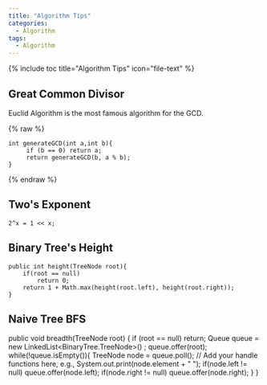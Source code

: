 ```yaml
---
title: "Algorithm Tips"
categories:
  - Algorithm
tags:
  - Algorithm
---
```


{% include toc title="Algorithm Tips" icon="file-text" %}

## Great Common Divisor

Euclid Algorithm is the most famous algorithm for the GCD.

{% raw %}
```liquid
int generateGCD(int a,int b){
     if (b == 0) return a;
     return generateGCD(b, a % b);
}
```
{% endraw %}

## Two's Exponent

```
2^x = 1 << x;
```

## Binary Tree's Height


```
public int height(TreeNode root){
    if(root == null)
        return 0;
    return 1 + Math.max(height(root.left), height(root.right));
}
```


## Naive Tree BFS

public void breadth(TreeNode root) {
    if (root == null)
        return;
    Queue<TreeNode> queue = new LinkedList<BinaryTree.TreeNode>() ;
    queue.offer(root);
    while(!queue.isEmpty()){
        TreeNode node = queue.poll();
        // Add your handle functions here, e.g.,  System.out.print(node.element + " ");
        if(node.left != null) queue.offer(node.left);
        if(node.right != null) queue.offer(node.right);
    }
}
